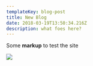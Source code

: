 ```yaml
---
templateKey: blog-post
title: New Blog
date: 2018-03-19T13:50:34.216Z
description: what foes here?
---
```

Some **markup** to test the site

![](/img/products-grid3.jpg)
